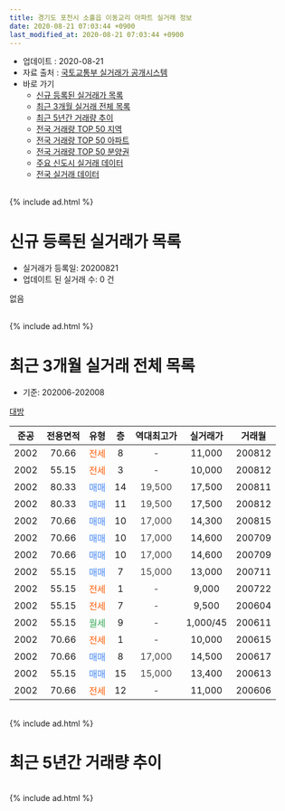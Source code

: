 ```yaml
---
title: 경기도 포천시 소흘읍 이동교리 아파트 실거래 정보
date: 2020-08-21 07:03:44 +0900
last_modified_at: 2020-08-21 07:03:44 +0900
---
```


* 업데이트 : 2020-08-21
* 자료 출처 : [국토교통부 실거래가 공개시스템](http://rt.molit.go.kr)
* 바로 가기
    * [신규 등록된 실거래가 목록](#신규-등록된-실거래가-목록)
    * [최근 3개월 실거래 전체 목록](#최근-3개월-실거래-전체-목록)
    * [최근 5년간 거래량 추이](#최근-5년간-거래량-추이)
    * [전국 거래량 TOP 50 지역](https://inasie.github.io/apt-trade-info/최근-3개월-전국에서-가장-거래가-많이-발생한-지역)
    * [전국 거래량 TOP 50 아파트](https://inasie.github.io/apt-trade-info/최근-3개월-전국에서-가장-거래가-많이-발생한-아파트)
    * [전국 거래량 TOP 50 분양권](https://inasie.github.io/apt-trade-info/최근-3개월-전국에서-가장-거래가-많이-발생한-분양권)
    * [주요 신도시 실거래 데이터](https://inasie.github.io/apt-trade-info/주요-신도시)
    * [전국 실거래 데이터](https://inasie.github.io/apt-trade-info/전국)
<br>
{% include ad.html %}
<br>

# 신규 등록된 실거래가 목록
* 실거래가 등록일: 20200821
* 업데이트 된 실거래 수: 0 건

없음

<br>
{% include ad.html %}
<br>

# 최근 3개월 실거래 전체 목록
* 기준: 202006-202008


[대방](https://search.naver.com/search.naver?query=%EA%B2%BD%EA%B8%B0%EB%8F%84+%ED%8F%AC%EC%B2%9C%EC%8B%9C+%EC%86%8C%ED%9D%98%EC%9D%8D+%EC%9D%B4%EB%8F%99%EA%B5%90%EB%A6%AC+%EB%8C%80%EB%B0%A9)

|준공|전용면적|유형|층|역대최고가|실거래가|거래월|
|:---:|:---:|:---:|:---:|:---:|:---:|:---:|
|2002|70.66|<span style="color:#ff5a00">전세</span>|8|<span style="color:#444444">-</span>|11,000|200812|
|2002|55.15|<span style="color:#ff5a00">전세</span>|3|<span style="color:#444444">-</span>|10,000|200812|
|2002|80.33|<span style="color:#4285f3">매매</span>|14|<span style="color:#444444">19,500</span>|17,500|200811|
|2002|80.33|<span style="color:#4285f3">매매</span>|11|<span style="color:#444444">19,500</span>|17,500|200812|
|2002|70.66|<span style="color:#4285f3">매매</span>|10|<span style="color:#444444">17,000</span>|14,300|200815|
|2002|70.66|<span style="color:#4285f3">매매</span>|10|<span style="color:#444444">17,000</span>|14,600|200709|
|2002|70.66|<span style="color:#4285f3">매매</span>|10|<span style="color:#444444">17,000</span>|14,600|200709|
|2002|55.15|<span style="color:#4285f3">매매</span>|7|<span style="color:#444444">15,000</span>|13,000|200711|
|2002|55.15|<span style="color:#ff5a00">전세</span>|1|<span style="color:#444444">-</span>|9,000|200722|
|2002|55.15|<span style="color:#ff5a00">전세</span>|7|<span style="color:#444444">-</span>|9,500|200604|
|2002|55.15|<span style="color:#34a853">월세</span>|9|<span style="color:#444444">-</span>|1,000/45|200611|
|2002|70.66|<span style="color:#ff5a00">전세</span>|1|<span style="color:#444444">-</span>|10,000|200615|
|2002|70.66|<span style="color:#4285f3">매매</span>|8|<span style="color:#444444">17,000</span>|14,500|200617|
|2002|55.15|<span style="color:#4285f3">매매</span>|15|<span style="color:#444444">15,000</span>|13,400|200613|
|2002|70.66|<span style="color:#ff5a00">전세</span>|12|<span style="color:#444444">-</span>|11,000|200606|


<br>
{% include ad.html %}
<br>

# 최근 5년간 거래량 추이


<div style="width:100%;">
    <canvas id="deal_progress" height="200"></canvas>
</div>

<script>
new Chart(document.getElementById("deal_progress"), {
    type: 'line',
    data: {
        labels: ['201508','201509','201510','201511','201512','201601','201602','201603','201604','201605','201606','201607','201608','201609','201610','201611','201612','201701','201702','201703','201704','201705','201706','201707','201708','201709','201710','201711','201712','201801','201802','201803','201804','201805','201806','201807','201808','201809','201810','201811','201812','201901','201902','201903','201904','201905','201906','201907','201908','201909','201910','201911','201912','202001','202002','202003','202004','202005','202006','202007','202008'],
        datasets: [{
            label: '매매',
            pointRadius: 1,
            data: [6, 3, 5, 6, 1, 2, 3, 3, 4, 3, 7, 2, 3, 3, 8, 6, 3, 2, 1, 4, 7, 5, 3, 6, 4, 5, 2, 3, 6, 4, 1, 3, 3, 3, 1, 0, 4, 2, 2, 3, 2, 4, 2, 5, 3, 1, 3, 3, 2, 1, 3, 4, 1, 4, 2, 1, 2, 3, 2, 3, 3],
            borderColor: "rgba(255, 201, 14, 1)",
            backgroundColor: "rgba(255, 201, 14, 0.5)",
            fill: false,
            lineTension: 0
        },{
            label: '전월세',
            pointRadius: 1,
            data: [2, 5, 3, 6, 2, 2, 3, 3, 1, 7, 0, 0, 2, 4, 2, 7, 3, 2, 1, 2, 0, 1, 0, 0, 3, 2, 2, 4, 1, 0, 3, 1, 2, 1, 1, 3, 1, 2, 0, 1, 2, 3, 3, 2, 0, 4, 2, 1, 2, 3, 1, 4, 2, 2, 2, 1, 3, 1, 4, 1, 2],
            borderColor: "rgba(0, 141, 185, 1)",
            backgroundColor: "rgba(0, 141, 185, 0.5)",
            fill: false,
            lineTension: 0
        }
        ]
    },
    options: {
        responsive: true,
        title: {
            display: false
        },
        tooltips: {
            mode: 'index',
            intersect: false
        },
        hover: {
            mode: 'nearest',
            intersect: true
        },
        scales: {
            xAxes: [{
                display: true,
                scaleLabel: {
                    display: true,
                    labelString: '년/월'
                }
            }],
            yAxes: [{
                display: true,
                ticks: {
                    suggestedMin: 0,
                },
                scaleLabel: {
                    display: true,
                    labelString: '실거래 수'
                }
            }]
        }
    }
});

</script>


<br>
{% include ad.html %}
<br>

